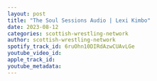 ```yaml
---
layout: post
title: "The Soul Sessions Audio | Lexi Kimbo"
date: 2023-08-12
categories: scottish-wrestling-network
author: scottish-wrestling-network
spotify_track_id: 6ruOhn10DIRdAzwCUAvLGe
youtube_video_id: 
apple_track_id: 
youtube_metadata: 
---
```

